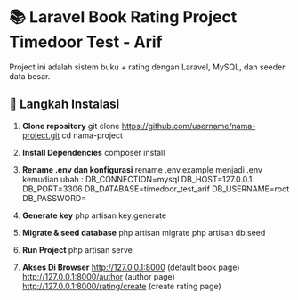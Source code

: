 # 📚 Laravel Book Rating Project Timedoor Test - Arif

Project ini adalah sistem buku + rating dengan Laravel, MySQL, dan seeder data besar.

## 🚀 Langkah Instalasi

1. **Clone repository**
   git clone https://github.com/username/nama-project.git
   cd nama-project

2. **Install Dependencies**
   composer install

3. **Rename .env dan konfigurasi**
   rename .env.example menjadi .env
   kemudian ubah :
   DB_CONNECTION=mysql
   DB_HOST=127.0.0.1
   DB_PORT=3306
   DB_DATABASE=timedoor_test_arif
   DB_USERNAME=root
   DB_PASSWORD=

4. **Generate key**
   php artisan key:generate

5. **Migrate & seed database**
   php artisan migrate
   php artisan db:seed

6. **Run Project**
   php artisan serve

7. **Akses Di Browser**
   http://127.0.0.1:8000 (default book page)
   http://127.0.0.1:8000/author (author page)
   http://127.0.0.1:8000/rating/create (create rating page)
